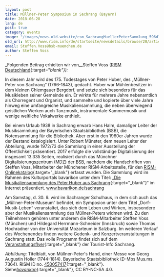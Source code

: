 ```yaml
---
layout: post
title: Müllner-Peter Symposium in Sachrang (Bayern)
date: 2018-06-28
lang: de
post: true
category: events
image: "/images/news-old-website/csm_SachrangMuellerPeterSammlung_596d107067.jpg"
old_url: http://www.rism.info/de/startseite/newsdetails/browse/20/article/64/muellner-peter-symposium-in-sachrang-bavaria.html
email: Steffen.Voss@bsb-muenchen.de
author: Steffen Voss
---
```


_Folgenden Beitrag erhielten wir von__Steffen Voss ([RISM Deutschland](https://de.rism.info/de/index.html){:target="_blank"}):_

In diesem Jahr wird des 175. Todestages von Peter Huber, des „Müllner-Peter von Sachrang“ (1766-1843), gedacht. Huber war Mühlenbesitzer in dem kleinen Chiemgauer Bergdorf, und setzte sich besonders für das Musikleben seiner Gemeinde ein. Er wirkte für mehrere Jahre nebenamtlich als Chorregent und Organist, und sammelte und kopierte über viele Jahre hinweg eine umfangreiche Musikaliensammlung, die neben überwiegend geistlichen Werken auch Tanzmusik, instrumentale Kammermusik und wenige weltliche Vokalwerke enthielt.

Bei einem Urlaub 1938 in Sachrang erwarb Hans Halm, damaliger Leiter der Musiksammlung der Bayerischen Staatsbibliothek (BSB), die Notensammlung für die Bibliothek. Aber erst in den 1960er Jahren wurde der Bestand katalogisiert. Unter Robert Münster, dem neuen Leiter der Abteilung, wurde 1972/73 die Sammlung in einer Ausstellung der Öffentlichkeit präsentiert. 2017 erfolgte die vollständige Digitalisierung der insgesamt 13.335 Seiten, realisiert durch das Münchner Digitalisierungszentrum (MDZ) der BSB, nachdem die Handschriften von Steffen Voss, Mitarbeiter der Münchener RISM-Arbeitsstelle, für den [RISM-Onlinekatalog](https://opac.rism.info/metaopac/search?View=rism&q=134929748&Language=de){:target="_blank"} erfasst wurden. Die Sammlung wird im Rahmen des Kulturportals bavarikon unter dem Titel: „[Die Musikaliensammlung des Peter Huber aus Sachrang](https://www.bavarikon.de/object/bav:BSB-CMS-0000000000002241?locale=de&p=){:target="_blank"}“ im Internet präsentiert. www.bavarikon.de/sachrang

Am Samstag, d. 30. 6. wird im Sachranger Schulhaus, in dem sich auch das „Müllner-Peter-Museum“ befindet, ein Symposion unter dem Titel „Dorf-Musik-Leben“ veranstaltet, das sich dem Leben und Wirken, insbesondere aber der Musikaliensammlung des Müllner-Peters widmen wird. Zu den Teilnehmern gehören unter anderem die RISM-Mitarbeiter Steffen Voss (München) und Hildegard Herrmann-Schneider (Innsbruck) sowie Thomas Hochradner von der Universität Mozarteum in Salzburg. Im weiteren Verlauf des Wochenendes finden weitere Gedenk- und Konzertveranstaltungen in Sachrang statt. Das volle Programm findet sich auf dem [Veranstaltungsflyer](https://event.irs18.de/data/files/muellner-peter-symposium-flyer.pdf){:target="_blank"} der Tourist-Info Sachrang.

_Abbildung_: Titelblatt, von Müllner-Peter's Hand, einer Messe von Georg Augustin Holler (1744-1814). Bayerische Staatsbibliothek (D-Mbs Mus.ms. 7364). RISM ID no. [450057417](https://opac.rism.info/search?id=450057417&Language=de){:target="_blank"}. Siehe[_bavarikon_](https://www.bavarikon.de/object/BSB-MUS-00000BSB00108832){:target="_blank"}, CC BY-NC-SA 4.0.
